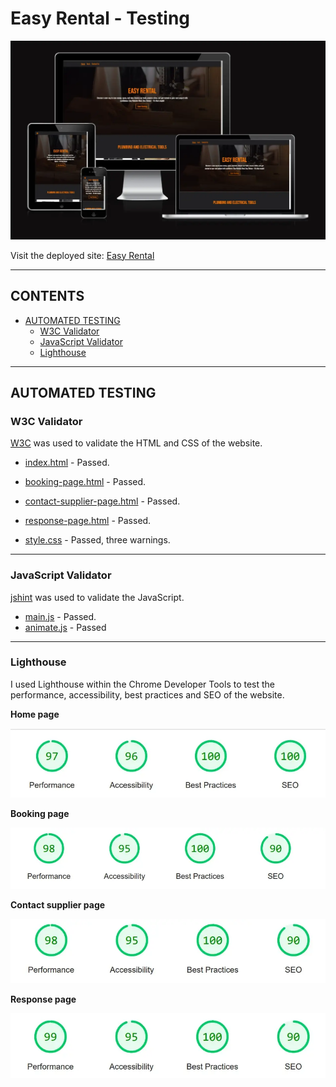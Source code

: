 # Easy Rental -  Testing

![Easy Rental shown on a variety of screen sizes](assets/images/responsive-viewer-homepage.webp)

Visit the deployed site: [Easy Rental](https://hourianouhkhanjar.github.io/easy-rental/)

- - -

## CONTENTS

* [AUTOMATED TESTING](#automated-testing)
  * [W3C Validator](#w3c-validator)
  * [JavaScript Validator](#javascript-validator)
  * [Lighthouse](#lighthouse)


- - -

## AUTOMATED TESTING

### W3C Validator

[W3C](https://validator.w3.org/) was used to validate the HTML and CSS of the website.

* [index.html]() - Passed.
* [booking-page.html]() - Passed.
* [contact-supplier-page.html]() - Passed.
* [response-page.html]() - Passed.

* [style.css]() - Passed, three warnings.

- - -

### JavaScript Validator

[jshint](https://jshint.com/) was used to validate the JavaScript.

* [main.js]() - Passed.
* [animate.js]() - Passed

- - -

### Lighthouse

I used Lighthouse within the Chrome Developer Tools to test the performance, accessibility, best practices and SEO of the website.

**Home page**

![index.html](assets/images/testig-lighthouse-homepage.webp)

**Booking page**

![booking-page.html](assets/images/testing-lighthouse-booking.webp)

**Contact supplier page**

![contact-supplier-page.html](assets/images/testing-lighthouse-contact-supplier-page.webp)

**Response page**

![response-page.html](assets/images/testing-lighthouse-response-page.webp)